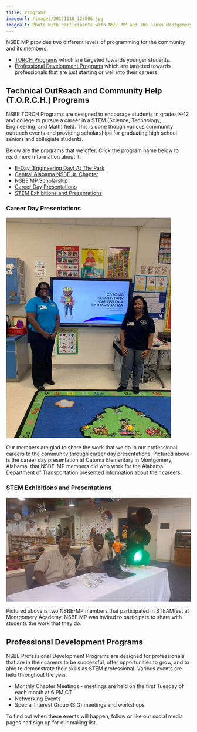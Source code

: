 ```yaml
---
title: Programs
imageurl: /images/20171118_125006.jpg
imagealt: Photo with participants with NSBE MP and The Links Montgomery Chapter
---
```


NSBE MP provides two different levels of programming for the community and its members.

* [TORCH Programs](#technical-outreach-and-community-help-torch-programs) which are
targeted towards younger students.
* [Professional Development Programs](#professional-development-programs) which are
targeted towards professionals that are just starting or well into their careers.

## Technical OutReach and Community Help (T.O.R.C.H.) Programs

NSBE TORCH Programs are designed to encourage students in grades K-12 and college to pursue a career in a
STEM (Science, Technology, Engineering, and Math) field. This is done though various community
outreach events and providing scholarships for graduating high school seniors and collegiate students.

Below are the programs that we offer. Click the program name below to read more information about it.

* [E-Day (Engineering Day) At The Park](/eday)
* [Central Alabama NSBE Jr. Chapter](/nsbejr)
* [NSBE MP Scholarship](/scholarship)
* [Career Day Presentations](#career-day-presentations)
* [STEM Exhibitions and Presentations](#stem-exhibitions-and-presentations)

### Career Day Presentations

<div class="text-center pageimage">
<img src="/images/careerday.jpg" class="pageimage"
alt="Two of NSBE MP members participating in Career Day at Catoma Elementary, a Montgomery Public School">
</div>

Our members are glad to share the work that we do in our professional careers to the
community through career day presentations. Pictured above is the career day presentation at 
Catoma Elementary in Montgomery, Alabama, that NSBE-MP members did who work for the
Alabama Department of Transportation presented information about their careers.

### STEM Exhibitions and Presentations

<div class="text-center pageimage">
<img src="/images/stempresentations.jpg" class="pageimage"
alt="NSBE MP Members at STEAMFest at Montgomery Academy">
</div>

Pictured above is two NSBE-MP members that participated in STEAMfest at Montgomery Academy. NSBE MP was 
invited to participate to share with students the work that they do.

## Professional Development Programs

NSBE Professional Development Programs are designed for professionals that are in their careers to
be successful, offer opportunities to grow, and to able to demonstrate their skills as STEM
professional. Various events are held throughout the year.

* Monthly Chapter Meetings - meetings are held on the first Tuesday of each month at 6 PM CT
* Networking Events
* Special Interest Group (SIG) meetings and workshops

To find out when these events will happen, follow or like our social media pages nad sign up for our
mailing list.
